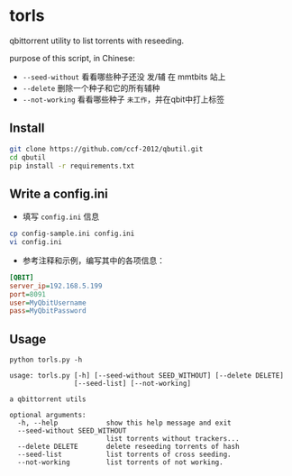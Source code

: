 # torls 
qbittorrent utility to list torrents with reseeding.

purpose of this script, in Chinese:
* `--seed-without` 看看哪些种子还没 发/辅 在 mmtbits 站上
* `--delete` 删除一个种子和它的所有辅种
* `--not-working` 看看哪些种子 `未工作`，并在qbit中打上标签


## Install 
```sh
git clone https://github.com/ccf-2012/qbutil.git
cd qbutil
pip install -r requirements.txt
```

## Write a config.ini

* 填写 `config.ini` 信息
```sh 
cp config-sample.ini config.ini
vi config.ini
```

* 参考注释和示例，编写其中的各项信息：
```ini
[QBIT]
server_ip=192.168.5.199
port=8091
user=MyQbitUsername
pass=MyQbitPassword
```

## Usage
```
python torls.py -h

usage: torls.py [-h] [--seed-without SEED_WITHOUT] [--delete DELETE]
                [--seed-list] [--not-working]

a qbittorrent utils

optional arguments:
  -h, --help            show this help message and exit
  --seed-without SEED_WITHOUT
                        list torrents without trackers...
  --delete DELETE       delete reseeding torrents of hash
  --seed-list           list torrents of cross seeding.
  --not-working         list torrents of not working.
```

